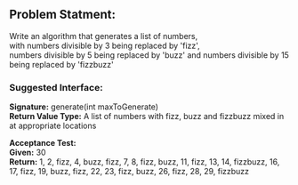 ## Problem Statment:
Write an algorithm that generates a list of numbers,  
with numbers divisible by 3 being replaced by 'fizz',  
numbers divisible by 5 being replaced by 'buzz'
and numbers divisible by 15 being replaced by 'fizzbuzz'

### Suggested Interface:
**Signature:** generate(int maxToGenerate)  
**Return Value Type:** A list of numbers with fizz, buzz and fizzbuzz mixed in at appropriate locations

**Acceptance Test:**  
**Given:** 30  
**Return:** 1, 2, fizz, 4, buzz, fizz, 7, 8, fizz, buzz, 11, fizz, 13, 14, fizzbuzz, 16, 17, fizz, 19, buzz, fizz, 22, 23, fizz, buzz, 26, fizz, 28, 29, fizzbuzz